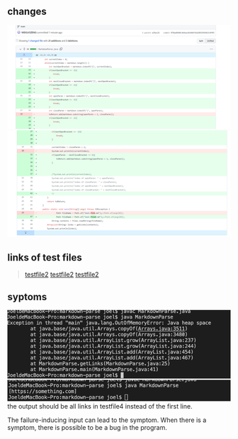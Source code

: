 ## changes
![image](change1.png)
![image](change2.png)

## links of test files
>[testfile2](https://github.com/WEIGUOZENG/markdown-parse/blob/main/test-file2.md)
>[testfile2](https://github.com/WEIGUOZENG/markdown-parse/blob/main/test-file3.md)
>[testfile2](https://github.com/WEIGUOZENG/markdown-parse/blob/main/test-file4.md)

## syptoms
![image](output2.png)
![image](output1.png)
the output should be all links in testfile4 instead of the first line.

The failure-inducing input can lead to the symptom. When there is a symptom, there is possible to be a bug in the program. 
